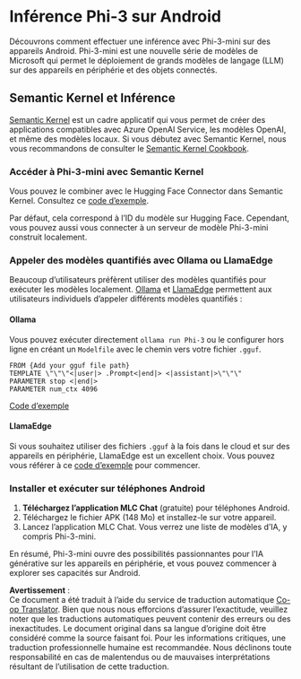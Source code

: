 <!--
CO_OP_TRANSLATOR_METADATA:
{
  "original_hash": "9481b07dda8f9715a5d1ff43fb27568b",
  "translation_date": "2025-05-07T14:31:14+00:00",
  "source_file": "md/01.Introduction/03/Android_Inference.md",
  "language_code": "fr"
}
-->
# **Inférence Phi-3 sur Android**

Découvrons comment effectuer une inférence avec Phi-3-mini sur des appareils Android. Phi-3-mini est une nouvelle série de modèles de Microsoft qui permet le déploiement de grands modèles de langage (LLM) sur des appareils en périphérie et des objets connectés.

## Semantic Kernel et Inférence

[Semantic Kernel](https://github.com/microsoft/semantic-kernel) est un cadre applicatif qui vous permet de créer des applications compatibles avec Azure OpenAI Service, les modèles OpenAI, et même des modèles locaux. Si vous débutez avec Semantic Kernel, nous vous recommandons de consulter le [Semantic Kernel Cookbook](https://github.com/microsoft/SemanticKernelCookBook?WT.mc_id=aiml-138114-kinfeylo).

### Accéder à Phi-3-mini avec Semantic Kernel

Vous pouvez le combiner avec le Hugging Face Connector dans Semantic Kernel. Consultez ce [code d’exemple](https://github.com/Azure-Samples/Phi-3MiniSamples/tree/main/semantickernel?WT.mc_id=aiml-138114-kinfeylo).

Par défaut, cela correspond à l’ID du modèle sur Hugging Face. Cependant, vous pouvez aussi vous connecter à un serveur de modèle Phi-3-mini construit localement.

### Appeler des modèles quantifiés avec Ollama ou LlamaEdge

Beaucoup d’utilisateurs préfèrent utiliser des modèles quantifiés pour exécuter les modèles localement. [Ollama](https://ollama.com/) et [LlamaEdge](https://llamaedge.com) permettent aux utilisateurs individuels d’appeler différents modèles quantifiés :

#### Ollama

Vous pouvez exécuter directement `ollama run Phi-3` ou le configurer hors ligne en créant un `Modelfile` avec le chemin vers votre fichier `.gguf`.

```gguf
FROM {Add your gguf file path}
TEMPLATE \"\"\"<|user|> .Prompt<|end|> <|assistant|>\"\"\"
PARAMETER stop <|end|>
PARAMETER num_ctx 4096
```

[Code d’exemple](https://github.com/Azure-Samples/Phi-3MiniSamples/tree/main/ollama?WT.mc_id=aiml-138114-kinfeylo)

#### LlamaEdge

Si vous souhaitez utiliser des fichiers `.gguf` à la fois dans le cloud et sur des appareils en périphérie, LlamaEdge est un excellent choix. Vous pouvez vous référer à ce [code d’exemple](https://github.com/Azure-Samples/Phi-3MiniSamples/tree/main/wasm?WT.mc_id=aiml-138114-kinfeylo) pour commencer.

### Installer et exécuter sur téléphones Android

1. **Téléchargez l’application MLC Chat** (gratuite) pour téléphones Android.  
2. Téléchargez le fichier APK (148 Mo) et installez-le sur votre appareil.  
3. Lancez l’application MLC Chat. Vous verrez une liste de modèles d’IA, y compris Phi-3-mini.

En résumé, Phi-3-mini ouvre des possibilités passionnantes pour l’IA générative sur les appareils en périphérie, et vous pouvez commencer à explorer ses capacités sur Android.

**Avertissement** :  
Ce document a été traduit à l’aide du service de traduction automatique [Co-op Translator](https://github.com/Azure/co-op-translator). Bien que nous nous efforcions d’assurer l’exactitude, veuillez noter que les traductions automatiques peuvent contenir des erreurs ou des inexactitudes. Le document original dans sa langue d’origine doit être considéré comme la source faisant foi. Pour les informations critiques, une traduction professionnelle humaine est recommandée. Nous déclinons toute responsabilité en cas de malentendus ou de mauvaises interprétations résultant de l’utilisation de cette traduction.